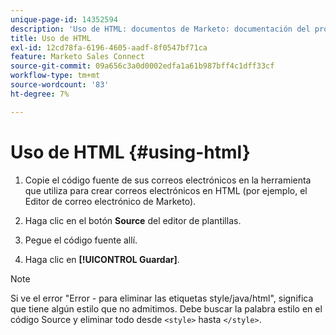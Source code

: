 ```yaml
---
unique-page-id: 14352594
description: 'Uso de HTML: documentos de Marketo: documentación del producto'
title: Uso de HTML
exl-id: 12cd78fa-6196-4605-aadf-8f0547bf71ca
feature: Marketo Sales Connect
source-git-commit: 09a656c3a0d0002edfa1a61b987bff4c1dff33cf
workflow-type: tm+mt
source-wordcount: '83'
ht-degree: 7%

---
```


# Uso de HTML {#using-html}

1. Copie el código fuente de sus correos electrónicos en la herramienta que utiliza para crear correos electrónicos en HTML (por ejemplo, el Editor de correo electrónico de Marketo).

1. Haga clic en el botón **Source** del editor de plantillas.

1. Pegue el código fuente allí.

1. Haga clic en **[!UICONTROL Guardar]**.

>[!NOTE]
>
>Si ve el error &quot;Error - para eliminar las etiquetas style/java/html&quot;, significa que tiene algún estilo que no admitimos. Debe buscar la palabra estilo en el código Source y eliminar todo desde `<style>` hasta `</style>`.
